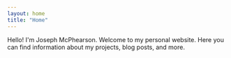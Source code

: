 ```yaml
---
layout: home
title: "Home"
---
```


Hello! I'm Joseph McPhearson. Welcome to my personal website. Here you can find information about my projects, blog posts, and more.